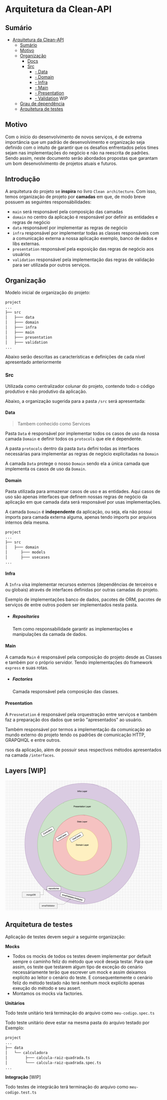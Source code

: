 # Arquitetura da Clean-API

## Sumário

- [Arquitetura da Clean-API]()
  - [Sumário](#sumário)
  - [Motivo](#motivo)
  - [Organização](#organização)
    - [Docs](#docs)
    - [Src](#src)
      - [- Data](#data)
      - [- Domain](#domain)
      - [- Infra](#infra)
      - [- Main](#main)
      - [- Presentation](#presentation)
      - [- Validation](#validation) WIP
  - [Grau de dependência](#grau-de-dependência)
  - [Arquitetura de testes](#arquitetura-de-testes)

## Motivo 

Com o início do desenvolvimento de novos serviços, é de extrema importância que um padrão de desenvolvimento e organização seja definido com o intuito de garantir que os desafios enfrentados pelos times sejam nas implementações do negócio e não na reescrita de padrões. Sendo assim, neste documento serão abordados propostas que garantam um bom desenvolvimento de projetos atuais e futuros.

## Introdução

A arquitetura do projeto se <strong>inspira</strong> no livro `Clean architecture`. Com isso, temos organização de projeto por <strong>camadas</strong> em que, de modo breve possuem as seguintes responsábilidades: 
- `main` será responsável pela composição das camadas
- `domain` no centro da aplicação é responsável por definir as entidades e regras de negócio
- `data` responsável por implementar as regras de negócio
- `infra` responsável por implementar todas as classes responsáveis com a comunicação externa a nossa aplicação exemplo, banco de dados e libs externas.
- `presentation` responsável pela exposição das regras de negócio aos usuários
- `validation` responsável pela implementação das regras de validação para ser utilizada por outros serviços.


## Organização

Modelo inicial de organização do projeto:

```
project
...
├── src
│   ├─── data
│   ├─── domain   
│   ├─── infra
│   ├─── main
│   ├─── presentation
│   ├─── validation
...
```

Abaixo serão descritas as características e definições de cada nível apresentado anteriormente

### Src

Utilizada como centralizador colunar do projeto, contendo todo o código produtivo e não produtivo da aplicação.

Abaixo, a organização sugerida para a pasta `/src` será apresentada: 

#### Data

> Tambem conhecido como Services

Pasta `Data` é responsável por implementar todos os casos de uso da nossa camada `Domain` e definir todos os `protocols` que ele é dependente.

A pasta `protocols` dentro da pasta `Data` defini todas as interfaces necessárias para implementar as regras de negócio explícitadas na `Domain`

A camada `Data` protege o nosso `Domain` sendo ela a única camada que implementa os casos de uso da `Domain`.

#### Domain

Pasta utilizada para armazenar casos de uso e as entidades. Aqui casos de uso são apenas interfaces que definem nossas regras de negócio da aplicação em que camada data será responsável por usas implementações.

A camada `Domain` é <strong>independente</strong> da aplicação, ou seja, ela não possui imports para camada externa alguma, apenas tendo imports por arquivos internos dela mesma.
```
project
...
├── src
│   ├─── domain
│      ├─── models
│      ├─── usecases
...
```


#### Infra

A `Infra` visa implementar recursos externos (dependências de terceiros e ou globais) através de interfaces definidas por outras camadas do projeto.

Exemplo de implementações banco de dados, pacotes de ORM, pacotes de serviços de entre outros podem ser implementados nesta pasta.

- ##### Repositories
  Tem como responsabilidade garantir as implementações e manipulações da camada de dados.

#### Main

A camada `Main` é responsável pela composição do projeto desde as Classes e também por o próprio servidor. Tendo implementações do framework `express` e suas rotas.
- ##### Factories
    Camada responsável pela composição das classes.


#### Presentation

A `Presnetation` é responsável pela orquestração entre serviços e também faz a preparação dos dados que serão "apresentados" ao usuário.

Também responsável por termos a implementação da comunicação ao mundo externo do projeto tendo os padrões de comunicação HTTP, GRAPQHQL e entre outros.

rsos da aplicação, além de possuir seus respectivos métodos apresentados na camada `/interfaces`.


## Layers [WIP]

<p align="center">
 <img src="./assets/clean-layers.png"/>
</p>

## Arquitetura de testes

Aplicação de testes devem seguir a seguinte organização:

**Mocks**
- Todos os mocks de todos os testes devem implementar por default sempre o caminho feliz do método que você deseja testar. Para que assim, os teste que testarem algum tipo de exceção do cenário necessáriamente terão que escrever um mock e assim deixamos explícito ao leitor o cenário do teste. E consequentemente o cenário feliz do método testado não terá nenhum mock explícito apenas exeução do método e seu assert.
- Montamos os mocks via factories.

**Unitários**

Todo teste unitário terá terminação do arquivo como `meu-codigo.spec.ts`

Todo teste unitário deve estar na mesma pasta do arquivo testado por Exemplo:

```
project
...
├── data
│   └── calculadora
│   	 ├─── calcula-raiz-quadrada.ts
│   	 └─── calcula-raiz-quadrada.spec.ts
...
```
**Integração** [WIP]

Todo testes de integrácão terá terminação do arquivo como `meu-codigo.test.ts`

